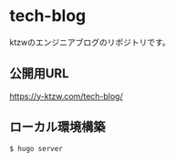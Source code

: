 # tech-blog
ktzwのエンジニアブログのリポジトリです。

## 公開用URL
https://y-ktzw.com/tech-blog/

## ローカル環境構築
`$ hugo server`